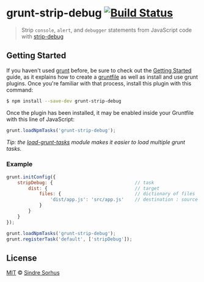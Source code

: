 # grunt-strip-debug [![Build Status](https://travis-ci.org/sindresorhus/grunt-strip-debug.png?branch=master)](https://travis-ci.org/sindresorhus/grunt-strip-debug)

> Strip `console`, `alert`, and `debugger` statements from JavaScript code with [strip-debug](https://github.com/sindresorhus/strip-debug)


## Getting Started

If you haven't used [grunt][] before, be sure to check out the [Getting Started][] guide, as it explains how to create a [gruntfile][Getting Started] as well as install and use grunt plugins. Once you're familiar with that process, install this plugin with this command:

```bash
$ npm install --save-dev grunt-strip-debug
```

Once the plugin has been installed, it may be enabled inside your Gruntfile with this line of JavaScript:

```js
grunt.loadNpmTasks('grunt-strip-debug');
```

*Tip: the [load-grunt-tasks](https://github.com/sindresorhus/load-grunt-tasks) module makes it easier to load multiple grunt tasks.*


[grunt]: http://gruntjs.com
[Getting Started]: http://gruntjs.com/getting-started


### Example

```js
grunt.initConfig({
	stripDebug: {                              // task
		dist: {                                // target
			files: {                           // dictionary of files
				'dist/app.js': 'src/app.js'    // destination : source
			}
		}
	}
});

grunt.loadNpmTasks('grunt-strip-debug');
grunt.registerTask('default', ['stripDebug']);
```


## License

[MIT](http://opensource.org/licenses/MIT) © [Sindre Sorhus](http://sindresorhus.com)
